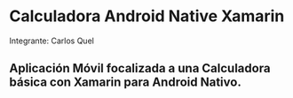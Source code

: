 # Calculadora Android Native Xamarin

Integrante: Carlos Quel

## Aplicación Móvil focalizada a una Calculadora básica con Xamarin para Android Nativo.

